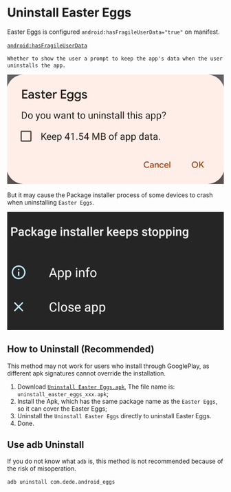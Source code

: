 # Uninstall Easter Eggs

Easter Eggs is configured `android:hasFragileUserData="true"` on manifest.

[`android:hasFragileUserData`](https://developer.android.com/guide/topics/manifest/application-element#fragileuserdata)
```
Whether to show the user a prompt to keep the app's data when the user uninstalls the app. 
```

![To Uninstall](../images/img_to_uninstall.png)

But it may cause the Package installer process of some devices to crash when uninstalling `Easter Eggs`.

![Uninstall failed](../images/img_uninstall_failed.jpg)

## How to Uninstall (Recommended)

This method may not work for users who install through GooglePlay, as different apk signatures cannot override the installation.

1. Download [`Uninstall Easter Eggs.apk`](uninstall_easter_eggs_9.9.9_10000-release.apk), The file name
   is: `uninstall_easter_eggs_xxx.apk`;
2. Install the Apk, which has the same package name as the `Easter Eggs`, so it can cover the Easter
   Eggs;
3. Uninstall the `Uninstall Easter Eggs` directly to uninstall Easter Eggs.
4. Done.

## Use adb Uninstall

If you do not know what `adb` is, this method is not recommended because of the risk of misoperation.

```shell
adb uninstall com.dede.android_eggs
```